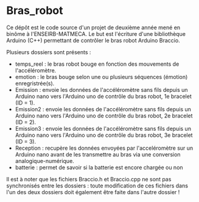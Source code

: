 # Bras_robot


Ce dépôt est le code source d'un projet de deuxième année mené en binôme à l'ENSEIRB-MATMECA. Le but est l'écriture d'une bibliothèque Arduino (C++) permettant de contrôler le bras robot Arduino Braccio.

Plusieurs dossiers sont présents :
  - temps_reel : le bras robot bouge en fonction des mouvements de l'accéléromètre.
  - emotion : le bras bouge selon une ou plusieurs séquences (émotion) enregristrée(s).
  - Emission : envoie les données de l'accéléromètre sans fils depuis un Arduino nano vers l'Arduino uno de contrôle du bras robot, 1e bracelet (ID = 1).
  - Emission2 : envoie les données de l'accéléromètre sans fils depuis un Arduino nano vers l'Arduino uno de contrôle du bras robot, 2e bracelet (ID = 2).
  - Emission3 : envoie les données de l'accéléromètre sans fils depuis un Arduino nano vers l'Arduino uno de contrôle du bras robot, 3e bracelet (ID = 3).
  - Reception : recupère les données envoyées par l'acceléromètre sur un Arduino nano avant de les transmettre au bras via une conversion analogique-numérique.
  - batterie : permet de savoir si la batterie est encore chargée ou non

Il est à noter que les fichiers Braccio.h et Braccio.cpp ne sont pas synchronisés entre les dossiers : toute modification de ces fichiers dans l'un des deux dossiers doit également être faite dans l'autre dossier !
